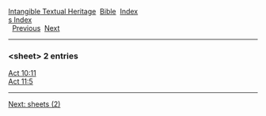 [Intangible Textual Heritage](../../index)  [Bible](../index) 
[Index](index)   
[s Index](_s_)  
  [Previous](c10193)  [Next](c10195) 

------------------------------------------------------------------------

### &lt;sheet&gt; 2 entries

[Act 10:11](../kjv/act010.htm#011)  
[Act 11:5](../kjv/act011.htm#005)  

------------------------------------------------------------------------

[Next: sheets (2)](c10195)
